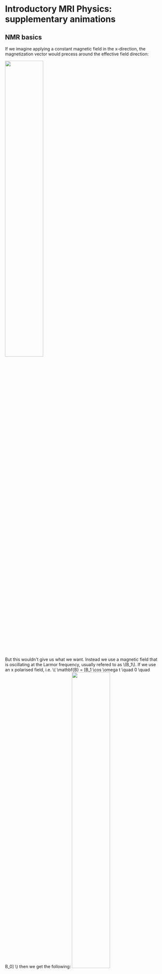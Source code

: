 
<script type="text/javascript" async
  src="https://cdn.mathjax.org/mathjax/latest/MathJax.js?config=TeX-MML-AM_CHTML">
</script>


# Introductory MRI Physics: supplementary animations

## NMR basics

If we imagine applying a constant magnetic field in the x-direction, the magnetization
vector would precess around the effective field direction:

<img src="images/Bloch_Bconst_lab.gif" width="50%">

But this wouldn't give us what we want. Instead we use a magnetic field that is
oscillating at the Larmor frequency, usually refered to as \\(B_1\\). If we use
an x polarised field, i.e. \\( \mathbf{B} = [B_1 \cos \omega t \quad 0 \quad B_0] \\) then we get the following:
<img src="images/Bloch_Bx_lab.gif" width="50%">

Now \\(\mathbf{M}\\) does tip down. The reason is that the direction of the B1 field reverses as the magnetization vector also changes direction, hence it keeps tipping it down. This is easier seen in a rotating reference frame:

<img src="images/Bloch_Bx_rot_cam.gif" width="50%">

The vector's motion is jerky because the rotation axis (defined by \\(B_x\\)) is not always tipping \\(\mathbf{M}\\) down. This is easier to see in a rotating reference frame where the Larmor precession is removed:

<img src="images/Bloch_Bx_rot.gif" width="50%">

A better solution is to use a **circularly polarized** B1 field - \\( \mathbf{B} = [B_1 \cos \omega t \quad -B_1 \sin \omega t \quad B_0] \\). This has the property of constantly changing direction; at the resonant frequency the field constantly changes to match the precession direction of \\(\mathbf{M}\\) hence always tips it down:

<img src="images/Bloch_Bminus_lab.gif" width="50%">

The effective magnetic field direction in the rotating frame is now fixed:

<img src="images/Bloch_Bminus_rot.gif" width="50%">


### Relaxation Effects

Magnetization returns to thermal equilibrium by multiple means, resulting in longitudinal recovery with time constant T1 and transverse decay with time constant T2.

#### Longitudinal relaxation

<img src="images/M_bloch_t1.gif" width="70%">

#### Transverse relaxation

<img src="images/M_bloch_t2graph.gif" width="70%">

Transverse relaxation can be subdivided into irreversible decay due to random interactions (T2):

<img src="images/M_bloch_t2.gif" width="50%">

and reversible decay due to microscopic (but constant) field perturbations (T2'):

<img src="images/M_bloch_t2prime.gif" width="50%">

The reversible decay can be recovered by applying a second RF pulse to form a **SPIN ECHO**
<img src="images/M_spin_echo.gif" width="90%">

More generally, after excitation by 90 degree pulse, the magnetization will return to equilibrium by a combination of T1 and T2 relaxation. This is called a **Free Indunction Decay (FID)**

<img src="images/FID_lab.gif" width="60%">

Note that \\(\mathbf{M}\\) *does not* rotate back to equilibrium - the transverse and longitudinal relaxation components are independent. Note also that the Larmor frequency here is exaggeratedly small. In reality \\(\omega\\) is in the range of 100MHz, making one period of rotation about 10ns, whereas the relaxation times are in the range of 10s to 100s of milliseconds. Hence the precession rotation depicted here would in reality be much faster (this is true for all the diagrams on this page) but has been slowed down to make easier to interpret.



## Spatial Encoding

### Gradient Waveforms
Applied gradient fields can be characterized by a time variable waveform:

<img src="images/output_sDdnMn.gif" width="90%">


### Spin Warp method
Imagine we are imaging an object with this spin density:

<img src="images/spinwarpVD_density.png" width="25%">

After excitation, the transverse magnetization is precessing when viewed in the laboratory frame:

<img src="images/spinwarp_VD_larmor.gif" width="25%">


If a gradient is applied in the x-direction (Left to Right) we get spatial variation in precession frequency that means some move faster and some slower than the Larmor frequency:

<img src="images/spinwarp_VD_larmor_Gx.gif" width="25%">

If a gradient is applied in the y-direction, the same is true:

<img src="images/spinwarp_VD_larmor_Gy.gif" width="25%">

**Phase Encoding** involves applying gradients first in one direction and then another. This is best described in the k-space formalism and results in a combination of the above effects. The observed signal is always the integral over the entire sample, for example:

<img src="images/spinwarp_VD_larmor_Gx_plot.gif" width="25%">

This will be different for each applied gradient, and each gradient maps out a trajectory in k-space. We can plot the signals as a function of k, and then use an inverse FT to reconstruct the image.



(c) Shaihan Malik 2016
